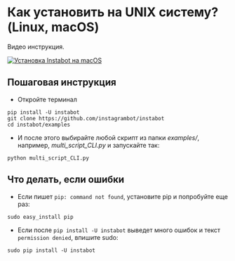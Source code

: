# Как установить на UNIX систему? (Linux, macOS)

Видео инструкция.

[![Установка Instabot на macOS](http://img.youtube.com/vi/aJUHmv3NhRE/0.jpg)](https://youtu.be/aJUHmv3NhRE)

## Пошаговая инструкция

* Откройте терминал
```
pip install -U instabot
git clone https://github.com/instagrambot/instabot
cd instabot/examples
```

* И после этого выбирайте любой скрипт из папки _examples/_, например, _multi_script_CLI.py_ и запускайте так:
```
python multi_script_CLI.py
```

## Что делать, если ошибки

* Если пишет `pip: command not found`, установите pip и попробуйте еще раз:
```
sudo easy_install pip
```

* Если после `pip install -U instabot` выведет много ошибок и текст `permission denied`, впишите sudo:
```
sudo pip install -U instabot
```
